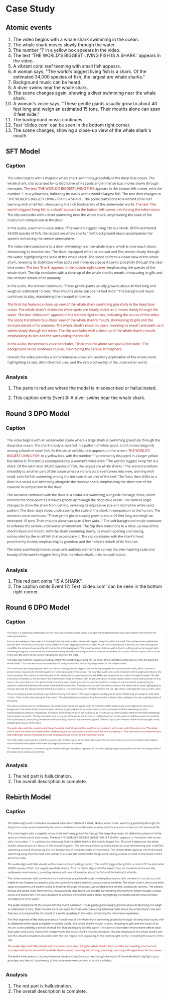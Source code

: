 # Case Study

## Atomic events

1. The video begins with a whale shark swimming in the ocean.
2. The whale shark moves slowly through the water.
3. The number '1' in a yellow box apeears in the video.
4. The text 'THE WORLD'S BIGGEST LIVING FISH IS A SHARK.' appears in the video.
5. A vibrant coral reef teeming with small fish appears.
6. A woman says, "The world's biggest living fish is a shark. Of the estimated 34,000 species of fish, the largest are whale sharks."
7. Background music can be heard.
8. A diver swims near the whale shark.
9. The scene changes again, showing a diver swimming near the whale shark.
10. A woman's voice says, "These gentle giants usually grow to about 40 feet long and weigh an estimated 15 tons. Their mouths alone can span 4 feet wide."
11. The background music continues.
12. Text 'clideo.com' can be seen in the bottom right corner.
13. The scene changes, showing a close-up view of the whale shark's mouth.

## SFT Model

### Caption

![sft](sft.jpg)

### Analysis

1. The parts in red are where the model is misdescribed or hallucinated.

2. This caption omits Event 8: A diver swims near the whale shark.

## Round 3 DPO Model

### Caption

![r3](r3.jpg)

### Analysis

1. This red part omits "IS A SHARK".
2. The caption omits Event 12: Text 'clideo.com' can be seen in the bottom right corner.

## Round 6 DPO Model

### Caption

![r6](r6.jpg)

### Analysis

1. The red part is hallucination.
2. The overall description is complete.

## Rebirth Model

### Caption

![rebirth](rebirth.jpg)

### Analysis

1. The red part is hallucination.
2. The overall description is complete.
